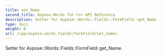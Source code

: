 ```yaml
---
title: set_Name
second_title: Aspose.Words for C++ API Reference
description: Setter for Aspose::Words::Fields::FormField::get_Name. 
type: docs
weight: 0
url: /cpp/aspose.words.fields/formfield/set_name/
---
```


Setter for Aspose::Words::Fields::FormField::get_Name. 

